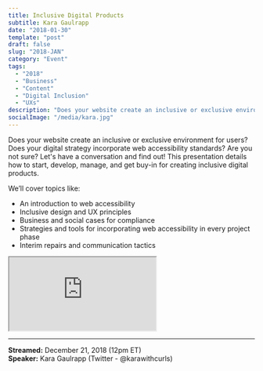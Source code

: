 ```yaml
---
title: Inclusive Digital Products
subtitle: Kara Gaulrapp
date: "2018-01-30"
template: "post"
draft: false
slug: "2018-JAN"
category: "Event"
tags:
  - "2018"
  - "Business"
  - "Content"
  - "Digital Inclusion"
  - "UXs"
description: "Does your website create an inclusive or exclusive environment for users? Does your digital strategy incorporate web accessibility standards? Are you not sure? Let's have a conversation and find out! This presentation details how to start, develop, manage, and get buy-in for creating inclusive digital products."
socialImage: "/media/kara.jpg"
---
```

Does your website create an inclusive or exclusive environment for users? Does your digital strategy incorporate web accessibility standards? Are you not sure? Let's have a conversation and find out! This presentation details how to start, develop, manage, and get buy-in for creating inclusive digital products.

We’ll cover topics like:
- An introduction to web accessibility
- Inclusive design and UX principles
- Business and social cases for compliance
- Strategies and tools for incorporating web accessibility in every project phase
- Interim repairs and communication tactics

<iframe title="Inclusive Digital Products by Kara Gaulrapp" src="https://www.youtube.com/embed/qwEQtRpxpd4" allow="accelerometer; autoplay; encrypted-media; gyroscope; picture-in-picture" allowfullscreen></iframe>

-----
<b>Streamed:</b> December 21, 2018 (12pm ET)<br>
<b>Speaker:</b> Kara Gaulrapp (Twitter - @karawithcurls)<br>